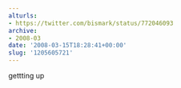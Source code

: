 ```yaml
---
alturls:
- https://twitter.com/bismark/status/772046093
archive:
- 2008-03
date: '2008-03-15T18:28:41+00:00'
slug: '1205605721'
---
```


gettting up

